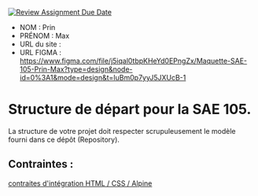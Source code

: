 [![Review Assignment Due Date](https://classroom.github.com/assets/deadline-readme-button-24ddc0f5d75046c5622901739e7c5dd533143b0c8e959d652212380cedb1ea36.svg)](https://classroom.github.com/a/kGMeGFDJ)
- NOM : Prin
- PRÉNOM : Max
- URL du site : 
- URL FIGMA : https://www.figma.com/file/j5iqal0tbpKHeYd0EPngZx/Maquette-SAE-105-Prin-Max?type=design&node-id=0%3A1&mode=design&t=IuBm0p7yyJ5JXUcB-1

# Structure de départ pour la SAE 105.

La structure de votre projet doit respecter scrupuleusement le modèle fourni dans ce dépôt (Repository).

## Contraintes :
[contraites d'intégration HTML / CSS / Alpine](https://moodle.univ-fcomte.fr/mod/page/view.php?id=645799)
